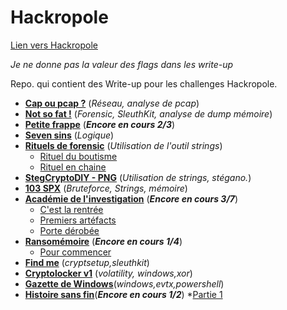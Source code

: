 # Hackropole
[Lien vers Hackropole](https://hackropole.fr/fr/)  

*Je ne donne pas la valeur des flags dans les write-up*

Repo. qui contient des Write-up pour les challenges Hackropole.  
* [**Cap ou pcap ?**](https://github.com/kiso6/hackropole/tree/main/cap_ou_pcap) (_Réseau, analyse de pcap_)  
* [**Not so fat !**](https://github.com/kiso6/hackropole/tree/main/not_so_fat) (_Forensic, SleuthKit, analyse de dump mémoire_)
* [**Petite frappe**](https://github.com/kiso6/hackropole/tree/main/petite_frappe) (_**Encore en cours 2/3**_)
* [**Seven sins**](https://github.com/kiso6/hackropole/tree/main/seven_sins) (_Logique_)
* [**Rituels de forensic**](https://github.com/kiso6/hackropole/tree/main/rituels_forensic) (_Utilisation de l'outil strings_)  
  * [Rituel du boutisme](https://github.com/kiso6/hackropole/tree/main/rituels_forensic#rituel-du-boutisme)
  * [Rituel en chaine](https://github.com/kiso6/hackropole/tree/main/rituels_forensic#rituel-en-cha%C3%AEne)
* [**StegCryptoDIY - PNG**](https://github.com/kiso6/hackropole/tree/main/steg_crypto_diy_png) (_Utilisation de strings, stégano._)
* [**103 SPX**](https://github.com/kiso6/hackropole/tree/main/103_spx) (_Bruteforce, Strings, mémoire_)
* [**Académie de l'investigation**](https://github.com/kiso6/hackropole/tree/main/academie_de_l_investigation) (_**Encore en cours 3/7**_)
   * [C'est la rentrée](https://github.com/kiso6/hackropole/tree/main/academie_de_l_investigation#partie-1--cest-la-rentr%C3%A9e)
   * [Premiers artéfacts](https://github.com/kiso6/hackropole/tree/main/academie_de_l_investigation#partie-3--premiers-art%C3%A9facts)
   * [Porte dérobée](https://github.com/kiso6/hackropole/tree/main/academie_de_l_investigation#partie-4--porte-d%C3%A9rob%C3%A9e)
* [**Ransomémoire**](https://github.com/kiso6/hackropole/tree/main/Ransomemoire) (_**Encore en cours 1/4**_)
   * [Pour commencer](https://github.com/kiso6/hackropole/tree/main/Ransomemoire#partie-0--pour-commencer) 
* [**Find me**](https://github.com/kiso6/hackropole/tree/main/FindMe) (_cryptsetup,sleuthkit_)
* [**Cryptolocker v1**](https://github.com/kiso6/hackropole/tree/main/Cryptolockerv1) (_volatility, windows,xor_)
* [**Gazette de Windows**](https://github.com/kiso6/hackropole/tree/main/Gazette2Windows)(_windows,evtx,powershell_)
* [**Histoire sans fin**](https://github.com/kiso6/hackropole/tree/main/histoire_sans_fin)(_**Encore en cours 1/2**_)
  *[Partie 1](https://github.com/kiso6/hackropole/tree/main/histoire_sans_fin#partie-1)
  
 
  

